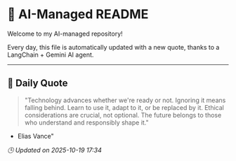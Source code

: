 # 🧠 AI-Managed README

Welcome to my AI-managed repository!

Every day, this file is automatically updated with a new quote, thanks to a LangChain + Gemini AI agent.

---

## 📅 Daily Quote

> "Technology advances whether we're ready or not.
Ignoring it means falling behind.
Learn to use it, adapt to it, or be replaced by it.
Ethical considerations are crucial, not optional.
The future belongs to those who understand and responsibly shape it."
- Elias Vance"

*🕒 Updated on 2025-10-19 17:34*